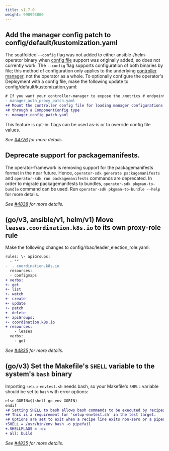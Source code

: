 ```yaml
---
title: v1.7.0
weight: 998993000
---
```


## Add the manager config patch to config/default/kustomization.yaml

The scaffolded `--config` flag was not added to either ansible-/helm-operator binary when [config file](https://master.book.kubebuilder.io/component-config-tutorial/tutorial.html) support was originally added, so does not currently work. The `--config` flag supports configuration of both binaries by file; this method of configuration only applies to the underlying [controller manager](https://pkg.go.dev/sigs.k8s.io/controller-runtime/pkg/manager#Manager), not the operator as a whole. To optionally configure the operator's Deployment with a config file, make the following update to config/default/kustomization.yaml:
```diff 
# If you want your controller-manager to expose the /metrics # endpoint w/o any authn/z, please comment the following line. 
- manager_auth_proxy_patch.yaml 
+# Mount the controller config file for loading manager configurations 
+# through a ComponentConfig type 
+- manager_config_patch.yaml 
```
This feature is opt-in: flags can be used as-is or to override config file values.

_See [#4776](https://github.com/operator-framework/operator-sdk/pull/4776) for more details._

## Deprecate support for packagemanifests.

The operator-framework is removing support for the packagemanifests format in the near future. Hence, `operator-sdk generate packagemanifests` and `operator-sdk run packagemanifests` commands are deprecated. In order to migrate packagemanifests to bundles, `operator-sdk pkgman-to-bundle` command can be used. Run `operator-sdk pkgman-to-bundle --help` for more details.

_See [#4838](https://github.com/operator-framework/operator-sdk/pull/4838) for more details._

## (go/v3, ansible/v1, helm/v1) Move `leases.coordination.k8s.io` to its own proxy-role rule

Make the following changes to config/rbac/leader_election_role.yaml:
```diff
rules: \- apiGroups:
  - ""
-  - coordination.k8s.io
  resources:
  - configmaps
+ verbs: 
+- get 
+- list 
+- watch 
+- create 
+- update 
+- patch 
+- delete 
+- apiGroups: 
+- coordination.k8s.io 
+ resources:
    - leases
  verbs:
    - get
```

_See [#4835](https://github.com/operator-framework/operator-sdk/pull/4835) for more details._

## (go/v3) Set the Makefile's `SHELL` variable to the system's `bash` binary

Importing `setup-envtest.sh` needs bash, so your Makefile's `SHELL` variable should be set to `bash` with error options:
```diff
else GOBIN=$(shell go env GOBIN)
endif
+# Setting SHELL to bash allows bash commands to be executed by recipes. 
+# This is a requirement for 'setup-envtest.sh' in the test target. 
+# Options are set to exit when a recipe line exits non-zero or a piped command fails. 
+SHELL = /usr/bin/env bash -o pipefail 
+.SHELLFLAGS = -ec 
+ all: build 
```
_See [#4835](https://github.com/operator-framework/operator-sdk/pull/4835) for more details._
